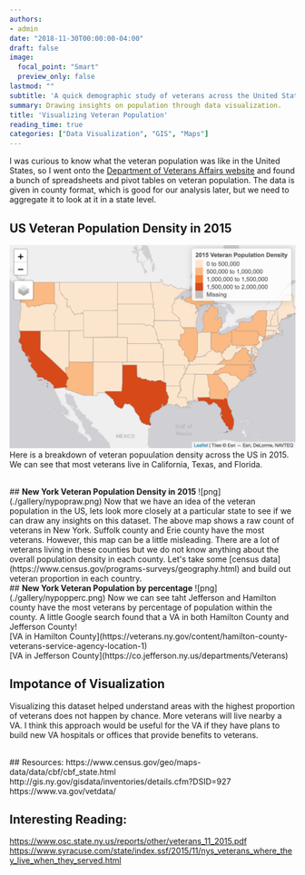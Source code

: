 ```yaml
---
authors:
- admin
date: "2018-11-30T00:00:00-04:00"
draft: false
image:
  focal_point: "Smart"
  preview_only: false
lastmod: ""
subtitle: 'A quick demographic study of veterans across the United States and New York.'
summary: Drawing insights on population through data visualization.
title: 'Visualizing Veteran Population'
reading_time: true
categories: ["Data Visualization", "GIS", "Maps"]
---
```


I was curious to know what the veteran population was like in the United States, so I went onto the [Department of Veterans Affairs website](https://www.va.gov/vetdata/veteran_population.asp) and found a bunch of spreadsheets and pivot tables on veteran population. The data is given in county format, which is good for our analysis later, but we need to aggregate it to look at it in a state level.

## <b>US Veteran Population Density in 2015</b>
![png](./gallery/uspop.png)
Here is a breakdown of veteran popuulation density across the US in 2015. We can see that most veterans live in California, Texas, and Florida.

<br>
## <b>New York Veteran Population Density in 2015</b>
![png](./gallery/nypopraw.png)
Now that we have an idea of the veteran population in the US, lets look more closely at a particular state to see if we can draw any insights on this dataset. The above map shows a raw count of veterans in New York. Suffolk county and Erie county have the most veterans. However, this map can be a little misleading. There are a lot of veterans living in these counties but we do not know anything about the overall population density in each county. Let's take some [census data](https://www.census.gov/programs-surveys/geography.html) and build out veteran proportion in each country.

<br>
## <b>New York Veteran Population by percentage</b>
![png](./gallery/nypopperc.png)
Now we can see taht Jefferson and Hamilton county have the most veterans by percentage of population within the county. A little Google search found that a VA in both Hamilton County and Jefferson County!
<br>
[VA in Hamilton County](https://veterans.ny.gov/content/hamilton-county-veterans-service-agency-location-1)<br>
[VA in Jefferson County](https://co.jefferson.ny.us/departments/Veterans)

<br>

## <b>Impotance of Visualization</b>
Visualizing this dataset helped understand areas with the highest proportion of veterans does not happen by chance. More veterans will live nearby a VA.  I think this approach would be useful for the VA if they have plans to build new VA hospitals or offices that provide benefits to veterans.

<br>
## Resources:  
https://www.census.gov/geo/maps-data/data/cbf/cbf_state.html  
http://gis.ny.gov/gisdata/inventories/details.cfm?DSID=927  
https://www.va.gov/vetdata/

## Interesting Reading:  
https://www.osc.state.ny.us/reports/other/veterans_11_2015.pdf  
https://www.syracuse.com/state/index.ssf/2015/11/nys_veterans_where_they_live_when_they_served.html  